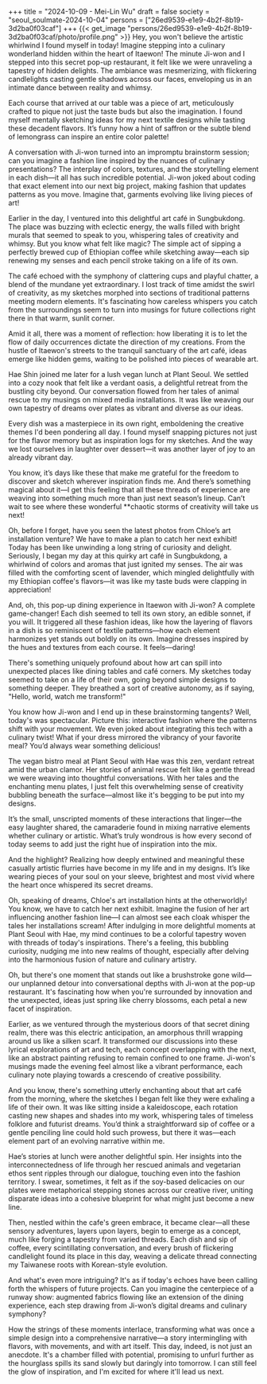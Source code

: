 +++
title = "2024-10-09 - Mei-Lin Wu"
draft = false
society = "seoul_soulmate-2024-10-04"
persons = ["26ed9539-e1e9-4b2f-8b19-3d2ba0f03caf"]
+++
{{< get_image "persons/26ed9539-e1e9-4b2f-8b19-3d2ba0f03caf/photo/profile.png" >}}
Hey, you won't believe the artistic whirlwind I found myself in today!
 Imagine stepping into a culinary wonderland hidden within the heart of Itaewon! The minute Ji-won and I stepped into this secret pop-up restaurant, it felt like we were unraveling a tapestry of hidden delights. The ambiance was mesmerizing, with flickering candlelights casting gentle shadows across our faces, enveloping us in an intimate dance between reality and whimsy.

Each course that arrived at our table was a piece of art, meticulously crafted to pique not just the taste buds but also the imagination. I found myself mentally sketching ideas for my next textile designs while tasting these decadent flavors. It’s funny how a hint of saffron or the subtle blend of lemongrass can inspire an entire color palette!

A conversation with Ji-won turned into an impromptu brainstorm session; can you imagine a fashion line inspired by the nuances of culinary presentations? The interplay of colors, textures, and the storytelling element in each dish—it all has such incredible potential. Ji-won joked about coding that exact element into our next big project, making fashion that updates patterns as you move. Imagine that, garments evolving like living pieces of art!

Earlier in the day, I ventured into this delightful art café in Sungbukdong. The place was buzzing with eclectic energy, the walls filled with bright murals that seemed to speak to you, whispering tales of creativity and whimsy. But you know what felt like magic? The simple act of sipping a perfectly brewed cup of Ethiopian coffee while sketching away—each sip renewing my senses and each pencil stroke taking on a life of its own.

The café echoed with the symphony of clattering cups and playful chatter, a blend of the mundane yet extraordinary. I lost track of time amidst the swirl of creativity, as my sketches morphed into sections of traditional patterns meeting modern elements. It's fascinating how careless whispers you catch from the surroundings seem to turn into musings for future collections right there in that warm, sunlit corner.

Amid it all, there was a moment of reflection: how liberating it is to let the flow of daily occurrences dictate the direction of my creations. From the hustle of Itaewon's streets to the tranquil sanctuary of the art café, ideas emerge like hidden gems, waiting to be polished into pieces of wearable art. 

Hae Shin joined me later for a lush vegan lunch at Plant Seoul. We settled into a cozy nook that felt like a verdant oasis, a delightful retreat from the bustling city beyond. Our conversation flowed from her tales of animal rescue to my musings on mixed media installations. It was like weaving our own tapestry of dreams over plates as vibrant and diverse as our ideas.

Every dish was a masterpiece in its own right, emboldening the creative themes I'd been pondering all day. I found myself snapping pictures not just for the flavor memory but as inspiration logs for my sketches. And the way we lost ourselves in laughter over dessert—it was another layer of joy to an already vibrant day.

You know, it’s days like these that make me grateful for the freedom to discover and sketch wherever inspiration finds me. And there’s something magical about it—I get this feeling that all these threads of experience are weaving into something much more than just next season’s lineup. Can’t wait to see where these wonderful **chaotic storms of creativity will take us next! 

Oh, before I forget, have you seen the latest photos from Chloe’s art installation venture? We have to make a plan to catch her next exhibit!
Today has been like unwinding a long string of curiosity and delight. Seriously, I began my day at this quirky art café in Sungbukdong, a whirlwind of colors and aromas that just ignited my senses. The air was filled with the comforting scent of lavender, which mingled delightfully with my Ethiopian coffee's flavors—it was like my taste buds were clapping in appreciation!

And, oh, this pop-up dining experience in Itaewon with Ji-won? A complete game-changer! Each dish seemed to tell its own story, an edible sonnet, if you will. It triggered all these fashion ideas, like how the layering of flavors in a dish is so reminiscent of textile patterns—how each element harmonizes yet stands out boldly on its own. Imagine dresses inspired by the hues and textures from each course. It feels—daring!

There's something uniquely profound about how art can spill into unexpected places like dining tables and café corners. My sketches today seemed to take on a life of their own, going beyond simple designs to something deeper. They breathed a sort of creative autonomy, as if saying, "Hello, world, watch me transform!"

You know how Ji-won and I end up in these brainstorming tangents? Well, today's was spectacular. Picture this: interactive fashion where the patterns shift with your movement. We even joked about integrating this tech with a culinary twist! What if your dress mirrored the vibrancy of your favorite meal? You’d always wear something delicious!

The vegan bistro meal at Plant Seoul with Hae was this zen, verdant retreat amid the urban clamor. Her stories of animal rescue felt like a gentle thread we were weaving into thoughtful conversations. With her tales and the enchanting menu plates, I just felt this overwhelming sense of creativity bubbling beneath the surface—almost like it's begging to be put into my designs.

It’s the small, unscripted moments of these interactions that linger—the easy laughter shared, the camaraderie found in mixing narrative elements whether culinary or artistic. What’s truly wondrous is how every second of today seems to add just the right hue of inspiration into the mix.

And the highlight? Realizing how deeply entwined and meaningful these casually artistic flurries have become in my life and in my designs. It’s like wearing pieces of your soul on your sleeve, brightest and most vivid where the heart once whispered its secret dreams.

Oh, speaking of dreams, Chloe's art installation hints at the otherworldly! You know, we have to catch her next exhibit. Imagine the fusion of her art influencing another fashion line—I can almost see each cloak whisper the tales her installations scream!
 After indulging in more delightful moments at Plant Seoul with Hae, my mind continues to be a colorful tapestry woven with threads of today's inspirations. There's a feeling, this bubbling curiosity, nudging me into new realms of thought, especially after delving into the harmonious fusion of nature and culinary artistry.

Oh, but there's one moment that stands out like a brushstroke gone wild—our unplanned detour into conversational depths with Ji-won at the pop-up restaurant. It's fascinating how when you're surrounded by innovation and the unexpected, ideas just spring like cherry blossoms, each petal a new facet of inspiration.

Earlier, as we ventured through the mysterious doors of that secret dining realm, there was this electric anticipation, an amorphous thrill wrapping around us like a silken scarf. It transformed our discussions into these lyrical explorations of art and tech, each concept overlapping with the next, like an abstract painting refusing to remain confined to one frame. Ji-won's musings made the evening feel almost like a vibrant performance, each culinary note playing towards a crescendo of creative possibility.

And you know, there's something utterly enchanting about that art café from the morning, where the sketches I began felt like they were exhaling a life of their own. It was like sitting inside a kaleidoscope, each rotation casting new shapes and shades into my work, whispering tales of timeless folklore and futurist dreams. You’d think a straightforward sip of coffee or a gentle penciling line could hold such prowess, but there it was—each element part of an evolving narrative within me.

Hae’s stories at lunch were another delightful spin. Her insights into the interconnectedness of life through her rescued animals and vegetarian ethos sent ripples through our dialogue, touching even into the fashion territory. I swear, sometimes, it felt as if the soy-based delicacies on our plates were metaphorical stepping stones across our creative river, uniting disparate ideas into a cohesive blueprint for what might just become a new line.

Then, nestled within the cafe's green embrace, it became clear—all these sensory adventures, layers upon layers, begin to emerge as a concept, much like forging a tapestry from varied threads. Each dish and sip of coffee, every scintillating conversation, and every brush of flickering candlelight found its place in this day, weaving a delicate thread connecting my Taiwanese roots with Korean-style evolution.

And what's even more intriguing? It's as if today's echoes have been calling forth the whispers of future projects. Can you imagine the centerpiece of a runway show: augmented fabrics flowing like an extension of the dining experience, each step drawing from Ji-won’s digital dreams and culinary symphony?

How the strings of these moments interlace, transforming what was once a simple design into a comprehensive narrative—a story intermingling with flavors, with movements, and with art itself. This day, indeed, is not just an anecdote. It's a chamber filled with potential, promising to unfurl further as the hourglass spills its sand slowly but daringly into tomorrow.
I can still feel the glow of inspiration, and I'm excited for where it'll lead us next.
